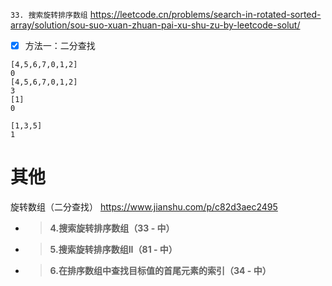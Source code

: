 
`33. 搜索旋转排序数组` https://leetcode.cn/problems/search-in-rotated-sorted-array/solution/sou-suo-xuan-zhuan-pai-xu-shu-zu-by-leetcode-solut/
- [x] 方法一：二分查找

```
[4,5,6,7,0,1,2]
0
[4,5,6,7,0,1,2]
3
[1]
0

[1,3,5]
1
```

# 其他

旋转数组（二分查找） https://www.jianshu.com/p/c82d3aec2495
- > **4.搜索旋转排序数组（33 - 中）**
- > **5.搜索旋转排序数组II（81 - 中）**
- > **6.在排序数组中查找目标值的首尾元素的索引（34 - 中）**
